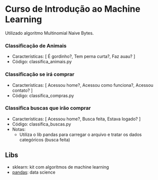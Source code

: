# Curso de Introdução ao Machine Learning

Utilizado algoritmo Multinomial Naive Bytes.


### Classificação de Animais
* Características: [ É gordinho?, Tem perna curta?, Faz auau? ]
* Código: classifica_animais.py

### Classificação se irá comprar
* Características: [ Acessou home?, Acessou como funciona?, Acessou contato? ]
* Código: classifica_compras.py

### Classifica buscas que irão comprar
* Características: [ Acessou home?, Busca feita, Estava logado? ]
* Código: classifica_buscas.py
* Notas:
  * Utiliza o lib pandas para carregar o arquivo e tratar os dados categóricos (busca feita)

## Libs
* sklearn: kit com algoritmos de machine learning
* [pandas](http://pandas.pydata.org/): data science